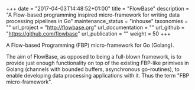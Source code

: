 +++
date = "2017-04-03T14:48:52+01:00"
title = "FlowBase"
description = "A Flow-based programming inspired micro-framework for writing data processing pipelines in Go"
maintenance_status = "inhouse"
taxonomies = ""
url_project = "http://flowbase.org"
url_documentation = ""
url_github = "https://github.com/flowbase"
url_publication = ""
weight = 50
+++

A Flow-based Programming (FBP) micro-framework for Go (Golang).

The aim of FlowBase, as opposed to being a full-blown framework, is to provide
just enough functionality on top of the existing FBP-like primives in Golang
(channels with bounded buffers, asynchronous go-routines), to enable developing
data processing applications with it. Thus the term "FBP micro-framework".
